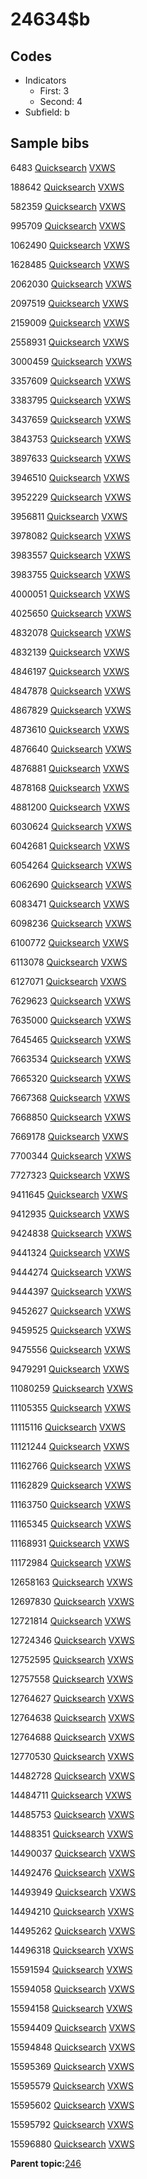 # 24634$b

## Codes

-   Indicators
    -   First: 3
    -   Second: 4
-   Subfield: b

## Sample bibs

6483 [Quicksearch](https://search.library.yale.edu/catalog/6483) [VXWS](http://prodorbis.library.yale.edu:7014/vxws/GetHoldingsService?bibId=6483)

188642 [Quicksearch](https://search.library.yale.edu/catalog/188642) [VXWS](http://prodorbis.library.yale.edu:7014/vxws/GetHoldingsService?bibId=188642)

582359 [Quicksearch](https://search.library.yale.edu/catalog/582359) [VXWS](http://prodorbis.library.yale.edu:7014/vxws/GetHoldingsService?bibId=582359)

995709 [Quicksearch](https://search.library.yale.edu/catalog/995709) [VXWS](http://prodorbis.library.yale.edu:7014/vxws/GetHoldingsService?bibId=995709)

1062490 [Quicksearch](https://search.library.yale.edu/catalog/1062490) [VXWS](http://prodorbis.library.yale.edu:7014/vxws/GetHoldingsService?bibId=1062490)

1628485 [Quicksearch](https://search.library.yale.edu/catalog/1628485) [VXWS](http://prodorbis.library.yale.edu:7014/vxws/GetHoldingsService?bibId=1628485)

2062030 [Quicksearch](https://search.library.yale.edu/catalog/2062030) [VXWS](http://prodorbis.library.yale.edu:7014/vxws/GetHoldingsService?bibId=2062030)

2097519 [Quicksearch](https://search.library.yale.edu/catalog/2097519) [VXWS](http://prodorbis.library.yale.edu:7014/vxws/GetHoldingsService?bibId=2097519)

2159009 [Quicksearch](https://search.library.yale.edu/catalog/2159009) [VXWS](http://prodorbis.library.yale.edu:7014/vxws/GetHoldingsService?bibId=2159009)

2558931 [Quicksearch](https://search.library.yale.edu/catalog/2558931) [VXWS](http://prodorbis.library.yale.edu:7014/vxws/GetHoldingsService?bibId=2558931)

3000459 [Quicksearch](https://search.library.yale.edu/catalog/3000459) [VXWS](http://prodorbis.library.yale.edu:7014/vxws/GetHoldingsService?bibId=3000459)

3357609 [Quicksearch](https://search.library.yale.edu/catalog/3357609) [VXWS](http://prodorbis.library.yale.edu:7014/vxws/GetHoldingsService?bibId=3357609)

3383795 [Quicksearch](https://search.library.yale.edu/catalog/3383795) [VXWS](http://prodorbis.library.yale.edu:7014/vxws/GetHoldingsService?bibId=3383795)

3437659 [Quicksearch](https://search.library.yale.edu/catalog/3437659) [VXWS](http://prodorbis.library.yale.edu:7014/vxws/GetHoldingsService?bibId=3437659)

3843753 [Quicksearch](https://search.library.yale.edu/catalog/3843753) [VXWS](http://prodorbis.library.yale.edu:7014/vxws/GetHoldingsService?bibId=3843753)

3897633 [Quicksearch](https://search.library.yale.edu/catalog/3897633) [VXWS](http://prodorbis.library.yale.edu:7014/vxws/GetHoldingsService?bibId=3897633)

3946510 [Quicksearch](https://search.library.yale.edu/catalog/3946510) [VXWS](http://prodorbis.library.yale.edu:7014/vxws/GetHoldingsService?bibId=3946510)

3952229 [Quicksearch](https://search.library.yale.edu/catalog/3952229) [VXWS](http://prodorbis.library.yale.edu:7014/vxws/GetHoldingsService?bibId=3952229)

3956811 [Quicksearch](https://search.library.yale.edu/catalog/3956811) [VXWS](http://prodorbis.library.yale.edu:7014/vxws/GetHoldingsService?bibId=3956811)

3978082 [Quicksearch](https://search.library.yale.edu/catalog/3978082) [VXWS](http://prodorbis.library.yale.edu:7014/vxws/GetHoldingsService?bibId=3978082)

3983557 [Quicksearch](https://search.library.yale.edu/catalog/3983557) [VXWS](http://prodorbis.library.yale.edu:7014/vxws/GetHoldingsService?bibId=3983557)

3983755 [Quicksearch](https://search.library.yale.edu/catalog/3983755) [VXWS](http://prodorbis.library.yale.edu:7014/vxws/GetHoldingsService?bibId=3983755)

4000051 [Quicksearch](https://search.library.yale.edu/catalog/4000051) [VXWS](http://prodorbis.library.yale.edu:7014/vxws/GetHoldingsService?bibId=4000051)

4025650 [Quicksearch](https://search.library.yale.edu/catalog/4025650) [VXWS](http://prodorbis.library.yale.edu:7014/vxws/GetHoldingsService?bibId=4025650)

4832078 [Quicksearch](https://search.library.yale.edu/catalog/4832078) [VXWS](http://prodorbis.library.yale.edu:7014/vxws/GetHoldingsService?bibId=4832078)

4832139 [Quicksearch](https://search.library.yale.edu/catalog/4832139) [VXWS](http://prodorbis.library.yale.edu:7014/vxws/GetHoldingsService?bibId=4832139)

4846197 [Quicksearch](https://search.library.yale.edu/catalog/4846197) [VXWS](http://prodorbis.library.yale.edu:7014/vxws/GetHoldingsService?bibId=4846197)

4847878 [Quicksearch](https://search.library.yale.edu/catalog/4847878) [VXWS](http://prodorbis.library.yale.edu:7014/vxws/GetHoldingsService?bibId=4847878)

4867829 [Quicksearch](https://search.library.yale.edu/catalog/4867829) [VXWS](http://prodorbis.library.yale.edu:7014/vxws/GetHoldingsService?bibId=4867829)

4873610 [Quicksearch](https://search.library.yale.edu/catalog/4873610) [VXWS](http://prodorbis.library.yale.edu:7014/vxws/GetHoldingsService?bibId=4873610)

4876640 [Quicksearch](https://search.library.yale.edu/catalog/4876640) [VXWS](http://prodorbis.library.yale.edu:7014/vxws/GetHoldingsService?bibId=4876640)

4876881 [Quicksearch](https://search.library.yale.edu/catalog/4876881) [VXWS](http://prodorbis.library.yale.edu:7014/vxws/GetHoldingsService?bibId=4876881)

4878168 [Quicksearch](https://search.library.yale.edu/catalog/4878168) [VXWS](http://prodorbis.library.yale.edu:7014/vxws/GetHoldingsService?bibId=4878168)

4881200 [Quicksearch](https://search.library.yale.edu/catalog/4881200) [VXWS](http://prodorbis.library.yale.edu:7014/vxws/GetHoldingsService?bibId=4881200)

6030624 [Quicksearch](https://search.library.yale.edu/catalog/6030624) [VXWS](http://prodorbis.library.yale.edu:7014/vxws/GetHoldingsService?bibId=6030624)

6042681 [Quicksearch](https://search.library.yale.edu/catalog/6042681) [VXWS](http://prodorbis.library.yale.edu:7014/vxws/GetHoldingsService?bibId=6042681)

6054264 [Quicksearch](https://search.library.yale.edu/catalog/6054264) [VXWS](http://prodorbis.library.yale.edu:7014/vxws/GetHoldingsService?bibId=6054264)

6062690 [Quicksearch](https://search.library.yale.edu/catalog/6062690) [VXWS](http://prodorbis.library.yale.edu:7014/vxws/GetHoldingsService?bibId=6062690)

6083471 [Quicksearch](https://search.library.yale.edu/catalog/6083471) [VXWS](http://prodorbis.library.yale.edu:7014/vxws/GetHoldingsService?bibId=6083471)

6098236 [Quicksearch](https://search.library.yale.edu/catalog/6098236) [VXWS](http://prodorbis.library.yale.edu:7014/vxws/GetHoldingsService?bibId=6098236)

6100772 [Quicksearch](https://search.library.yale.edu/catalog/6100772) [VXWS](http://prodorbis.library.yale.edu:7014/vxws/GetHoldingsService?bibId=6100772)

6113078 [Quicksearch](https://search.library.yale.edu/catalog/6113078) [VXWS](http://prodorbis.library.yale.edu:7014/vxws/GetHoldingsService?bibId=6113078)

6127071 [Quicksearch](https://search.library.yale.edu/catalog/6127071) [VXWS](http://prodorbis.library.yale.edu:7014/vxws/GetHoldingsService?bibId=6127071)

7629623 [Quicksearch](https://search.library.yale.edu/catalog/7629623) [VXWS](http://prodorbis.library.yale.edu:7014/vxws/GetHoldingsService?bibId=7629623)

7635000 [Quicksearch](https://search.library.yale.edu/catalog/7635000) [VXWS](http://prodorbis.library.yale.edu:7014/vxws/GetHoldingsService?bibId=7635000)

7645465 [Quicksearch](https://search.library.yale.edu/catalog/7645465) [VXWS](http://prodorbis.library.yale.edu:7014/vxws/GetHoldingsService?bibId=7645465)

7663534 [Quicksearch](https://search.library.yale.edu/catalog/7663534) [VXWS](http://prodorbis.library.yale.edu:7014/vxws/GetHoldingsService?bibId=7663534)

7665320 [Quicksearch](https://search.library.yale.edu/catalog/7665320) [VXWS](http://prodorbis.library.yale.edu:7014/vxws/GetHoldingsService?bibId=7665320)

7667368 [Quicksearch](https://search.library.yale.edu/catalog/7667368) [VXWS](http://prodorbis.library.yale.edu:7014/vxws/GetHoldingsService?bibId=7667368)

7668850 [Quicksearch](https://search.library.yale.edu/catalog/7668850) [VXWS](http://prodorbis.library.yale.edu:7014/vxws/GetHoldingsService?bibId=7668850)

7669178 [Quicksearch](https://search.library.yale.edu/catalog/7669178) [VXWS](http://prodorbis.library.yale.edu:7014/vxws/GetHoldingsService?bibId=7669178)

7700344 [Quicksearch](https://search.library.yale.edu/catalog/7700344) [VXWS](http://prodorbis.library.yale.edu:7014/vxws/GetHoldingsService?bibId=7700344)

7727323 [Quicksearch](https://search.library.yale.edu/catalog/7727323) [VXWS](http://prodorbis.library.yale.edu:7014/vxws/GetHoldingsService?bibId=7727323)

9411645 [Quicksearch](https://search.library.yale.edu/catalog/9411645) [VXWS](http://prodorbis.library.yale.edu:7014/vxws/GetHoldingsService?bibId=9411645)

9412935 [Quicksearch](https://search.library.yale.edu/catalog/9412935) [VXWS](http://prodorbis.library.yale.edu:7014/vxws/GetHoldingsService?bibId=9412935)

9424838 [Quicksearch](https://search.library.yale.edu/catalog/9424838) [VXWS](http://prodorbis.library.yale.edu:7014/vxws/GetHoldingsService?bibId=9424838)

9441324 [Quicksearch](https://search.library.yale.edu/catalog/9441324) [VXWS](http://prodorbis.library.yale.edu:7014/vxws/GetHoldingsService?bibId=9441324)

9444274 [Quicksearch](https://search.library.yale.edu/catalog/9444274) [VXWS](http://prodorbis.library.yale.edu:7014/vxws/GetHoldingsService?bibId=9444274)

9444397 [Quicksearch](https://search.library.yale.edu/catalog/9444397) [VXWS](http://prodorbis.library.yale.edu:7014/vxws/GetHoldingsService?bibId=9444397)

9452627 [Quicksearch](https://search.library.yale.edu/catalog/9452627) [VXWS](http://prodorbis.library.yale.edu:7014/vxws/GetHoldingsService?bibId=9452627)

9459525 [Quicksearch](https://search.library.yale.edu/catalog/9459525) [VXWS](http://prodorbis.library.yale.edu:7014/vxws/GetHoldingsService?bibId=9459525)

9475556 [Quicksearch](https://search.library.yale.edu/catalog/9475556) [VXWS](http://prodorbis.library.yale.edu:7014/vxws/GetHoldingsService?bibId=9475556)

9479291 [Quicksearch](https://search.library.yale.edu/catalog/9479291) [VXWS](http://prodorbis.library.yale.edu:7014/vxws/GetHoldingsService?bibId=9479291)

11080259 [Quicksearch](https://search.library.yale.edu/catalog/11080259) [VXWS](http://prodorbis.library.yale.edu:7014/vxws/GetHoldingsService?bibId=11080259)

11105355 [Quicksearch](https://search.library.yale.edu/catalog/11105355) [VXWS](http://prodorbis.library.yale.edu:7014/vxws/GetHoldingsService?bibId=11105355)

11115116 [Quicksearch](https://search.library.yale.edu/catalog/11115116) [VXWS](http://prodorbis.library.yale.edu:7014/vxws/GetHoldingsService?bibId=11115116)

11121244 [Quicksearch](https://search.library.yale.edu/catalog/11121244) [VXWS](http://prodorbis.library.yale.edu:7014/vxws/GetHoldingsService?bibId=11121244)

11162766 [Quicksearch](https://search.library.yale.edu/catalog/11162766) [VXWS](http://prodorbis.library.yale.edu:7014/vxws/GetHoldingsService?bibId=11162766)

11162829 [Quicksearch](https://search.library.yale.edu/catalog/11162829) [VXWS](http://prodorbis.library.yale.edu:7014/vxws/GetHoldingsService?bibId=11162829)

11163750 [Quicksearch](https://search.library.yale.edu/catalog/11163750) [VXWS](http://prodorbis.library.yale.edu:7014/vxws/GetHoldingsService?bibId=11163750)

11165345 [Quicksearch](https://search.library.yale.edu/catalog/11165345) [VXWS](http://prodorbis.library.yale.edu:7014/vxws/GetHoldingsService?bibId=11165345)

11168931 [Quicksearch](https://search.library.yale.edu/catalog/11168931) [VXWS](http://prodorbis.library.yale.edu:7014/vxws/GetHoldingsService?bibId=11168931)

11172984 [Quicksearch](https://search.library.yale.edu/catalog/11172984) [VXWS](http://prodorbis.library.yale.edu:7014/vxws/GetHoldingsService?bibId=11172984)

12658163 [Quicksearch](https://search.library.yale.edu/catalog/12658163) [VXWS](http://prodorbis.library.yale.edu:7014/vxws/GetHoldingsService?bibId=12658163)

12697830 [Quicksearch](https://search.library.yale.edu/catalog/12697830) [VXWS](http://prodorbis.library.yale.edu:7014/vxws/GetHoldingsService?bibId=12697830)

12721814 [Quicksearch](https://search.library.yale.edu/catalog/12721814) [VXWS](http://prodorbis.library.yale.edu:7014/vxws/GetHoldingsService?bibId=12721814)

12724346 [Quicksearch](https://search.library.yale.edu/catalog/12724346) [VXWS](http://prodorbis.library.yale.edu:7014/vxws/GetHoldingsService?bibId=12724346)

12752595 [Quicksearch](https://search.library.yale.edu/catalog/12752595) [VXWS](http://prodorbis.library.yale.edu:7014/vxws/GetHoldingsService?bibId=12752595)

12757558 [Quicksearch](https://search.library.yale.edu/catalog/12757558) [VXWS](http://prodorbis.library.yale.edu:7014/vxws/GetHoldingsService?bibId=12757558)

12764627 [Quicksearch](https://search.library.yale.edu/catalog/12764627) [VXWS](http://prodorbis.library.yale.edu:7014/vxws/GetHoldingsService?bibId=12764627)

12764638 [Quicksearch](https://search.library.yale.edu/catalog/12764638) [VXWS](http://prodorbis.library.yale.edu:7014/vxws/GetHoldingsService?bibId=12764638)

12764688 [Quicksearch](https://search.library.yale.edu/catalog/12764688) [VXWS](http://prodorbis.library.yale.edu:7014/vxws/GetHoldingsService?bibId=12764688)

12770530 [Quicksearch](https://search.library.yale.edu/catalog/12770530) [VXWS](http://prodorbis.library.yale.edu:7014/vxws/GetHoldingsService?bibId=12770530)

14482728 [Quicksearch](https://search.library.yale.edu/catalog/14482728) [VXWS](http://prodorbis.library.yale.edu:7014/vxws/GetHoldingsService?bibId=14482728)

14484711 [Quicksearch](https://search.library.yale.edu/catalog/14484711) [VXWS](http://prodorbis.library.yale.edu:7014/vxws/GetHoldingsService?bibId=14484711)

14485753 [Quicksearch](https://search.library.yale.edu/catalog/14485753) [VXWS](http://prodorbis.library.yale.edu:7014/vxws/GetHoldingsService?bibId=14485753)

14488351 [Quicksearch](https://search.library.yale.edu/catalog/14488351) [VXWS](http://prodorbis.library.yale.edu:7014/vxws/GetHoldingsService?bibId=14488351)

14490037 [Quicksearch](https://search.library.yale.edu/catalog/14490037) [VXWS](http://prodorbis.library.yale.edu:7014/vxws/GetHoldingsService?bibId=14490037)

14492476 [Quicksearch](https://search.library.yale.edu/catalog/14492476) [VXWS](http://prodorbis.library.yale.edu:7014/vxws/GetHoldingsService?bibId=14492476)

14493949 [Quicksearch](https://search.library.yale.edu/catalog/14493949) [VXWS](http://prodorbis.library.yale.edu:7014/vxws/GetHoldingsService?bibId=14493949)

14494210 [Quicksearch](https://search.library.yale.edu/catalog/14494210) [VXWS](http://prodorbis.library.yale.edu:7014/vxws/GetHoldingsService?bibId=14494210)

14495262 [Quicksearch](https://search.library.yale.edu/catalog/14495262) [VXWS](http://prodorbis.library.yale.edu:7014/vxws/GetHoldingsService?bibId=14495262)

14496318 [Quicksearch](https://search.library.yale.edu/catalog/14496318) [VXWS](http://prodorbis.library.yale.edu:7014/vxws/GetHoldingsService?bibId=14496318)

15591594 [Quicksearch](https://search.library.yale.edu/catalog/15591594) [VXWS](http://prodorbis.library.yale.edu:7014/vxws/GetHoldingsService?bibId=15591594)

15594058 [Quicksearch](https://search.library.yale.edu/catalog/15594058) [VXWS](http://prodorbis.library.yale.edu:7014/vxws/GetHoldingsService?bibId=15594058)

15594158 [Quicksearch](https://search.library.yale.edu/catalog/15594158) [VXWS](http://prodorbis.library.yale.edu:7014/vxws/GetHoldingsService?bibId=15594158)

15594409 [Quicksearch](https://search.library.yale.edu/catalog/15594409) [VXWS](http://prodorbis.library.yale.edu:7014/vxws/GetHoldingsService?bibId=15594409)

15594848 [Quicksearch](https://search.library.yale.edu/catalog/15594848) [VXWS](http://prodorbis.library.yale.edu:7014/vxws/GetHoldingsService?bibId=15594848)

15595369 [Quicksearch](https://search.library.yale.edu/catalog/15595369) [VXWS](http://prodorbis.library.yale.edu:7014/vxws/GetHoldingsService?bibId=15595369)

15595579 [Quicksearch](https://search.library.yale.edu/catalog/15595579) [VXWS](http://prodorbis.library.yale.edu:7014/vxws/GetHoldingsService?bibId=15595579)

15595602 [Quicksearch](https://search.library.yale.edu/catalog/15595602) [VXWS](http://prodorbis.library.yale.edu:7014/vxws/GetHoldingsService?bibId=15595602)

15595792 [Quicksearch](https://search.library.yale.edu/catalog/15595792) [VXWS](http://prodorbis.library.yale.edu:7014/vxws/GetHoldingsService?bibId=15595792)

15596880 [Quicksearch](https://search.library.yale.edu/catalog/15596880) [VXWS](http://prodorbis.library.yale.edu:7014/vxws/GetHoldingsService?bibId=15596880)

**Parent topic:**[246](../../tags/246/246.md)

